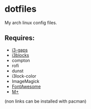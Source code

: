 # dotfiles
My arch linux config files.

## Requires:
* [i3-gaps](https://aur.archlinux.org/packages/i3-gaps/)
* [i3blocks](https://aur.archlinux.org/packages/i3blocks/)
* compton
* rofi
* dunst
* i3lock-color
* ImageMagick
* [FontAwesome](https://aur.archlinux.org/packages/ttf-font-awesome/)
* [M+](https://aur.archlinux.org/packages/ttf-mplus/)

(non links can be installed with pacman)
